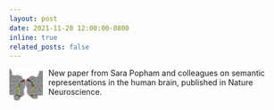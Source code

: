 ```yaml
---
layout: post
date: 2021-11-20 12:00:00-0800
inline: true
related_posts: false
---
```


<img src="/assets/img/papers/Popham.S.2021.jpg" alt="Popham et al. paper" style="width: 60px; height: 60px; object-fit: cover; border-radius: 4px; float: left; margin-right: 10px;"> New paper from Sara Popham and colleagues on semantic representations in the human brain, published in Nature Neuroscience.
